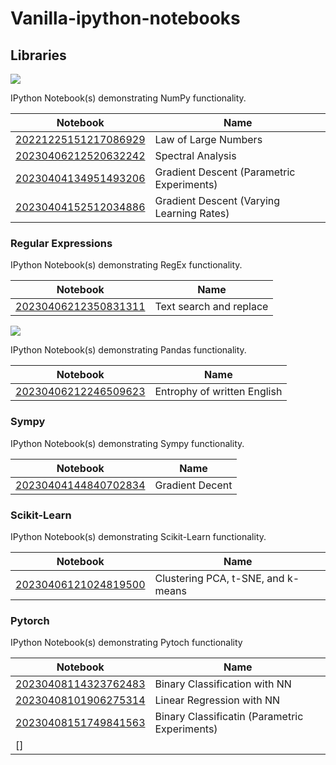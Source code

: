 # Vanilla-ipython-notebooks

## Libraries

<p>
<img src="https://user-images.githubusercontent.com/67586773/105040771-43887300-5a88-11eb-9f01-bee100b9ef22.png">
</p>

IPython Notebook(s) demonstrating NumPy functionality.

| Notebook                                                                                                       | Name                                      |
| -------------------------------------------------------------------------------------------------------------- | ----------------------------------------- |
| [20221225151217086929](https://nbviewer.org/github/Thlurte/Vanilla/blob/main/Numpy/20221225151217086929.ipynb) | Law of Large Numbers                      |
| [20230406212520632242](https://nbviewer.org/github/Thlurte/Vanilla/blob/main/Numpy/101.ipynb)                  | Spectral Analysis                         |
| [20230404134951493206](https://nbviewer.org/github/Thlurte/Vanilla/blob/main/Numpy/20230404134951493206.ipynb) | Gradient Descent (Parametric Experiments) |
| [20230404152512034886](https://nbviewer.org/github/Thlurte/Vanilla/blob/main/Numpy/20230404152512034886.ipynb) | Gradient Descent (Varying Learning Rates) |

### Regular Expressions

<p>
</p>

IPython Notebook(s) demonstrating RegEx functionality.

| Notebook                                                                                                           | Name                    |
| ------------------------------------------------------------------------------------------------------------------ | ----------------------- |
| [20230406212350831311](https://nbviewer.org/github/Thlurte/Vanilla/blob/main/Regular%20Expressions/File-101.ipynb) | Text search and replace |

<p>
<img src="https://raw.githubusercontent.com/pandas-dev/pandas/main/web/pandas/static/img/pandas.svg">
</p>

IPython Notebook(s) demonstrating Pandas functionality.

| Notebook                                                                                            | Name                        |
| --------------------------------------------------------------------------------------------------- | --------------------------- |
| [20230406212246509623](https://nbviewer.org/github/Thlurte/Vanilla/blob/main/Pandas/File-102.ipynb) | Entrophy of written English |

### Sympy

IPython Notebook(s) demonstrating Sympy functionality.

| Notebook                                                                                                       | Name            |
| -------------------------------------------------------------------------------------------------------------- | --------------- |
| [20230404144840702834](https://nbviewer.org/github/Thlurte/Vanilla/blob/main/Sympy/20230404144840702834.ipynb) | Gradient Decent |

### Scikit-Learn

IPython Notebook(s) demonstrating Scikit-Learn functionality.

| Notebook                                                                                                       | Name                               |
| -------------------------------------------------------------------------------------------------------------- | ---------------------------------- |
| [20230406121024819500](https://nbviewer.org/github/Thlurte/Vanilla/blob/main/Sympy/20230404144840702834.ipynb) | Clustering PCA, t-SNE, and k-means |

### Pytorch

IPython Notebook(s) demonstrating Pytoch functionality

| Notebook                                                                                                         | Name                                          |
| ---------------------------------------------------------------------------------------------------------------- | --------------------------------------------- |
| [20230408114323762483](https://nbviewer.org/github/Thlurte/Vanilla/blob/main/Pytorch/20230408114323762483.ipynb) | Binary Classification with NN                 |
| [20230408101906275314](https://nbviewer.org/github/Thlurte/Vanilla/blob/main/Pytorch/20230408101906275314.ipynb) | Linear Regression with NN                     |
| [20230408151749841563](https://nbviewer.org/github/Thlurte/Vanilla/blob/main/Pytorch/20230408151749841563.ipynb) | Binary Classificatin (Parametric Experiments) |
| []                                                                                                               |                                               |
